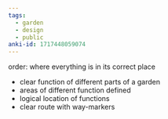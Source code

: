 ```yaml
---
tags:
  - garden
  - design
  - public
anki-id: 1717448059074
---
```

order: where everything is in its correct place
- clear function of different parts of a garden
- areas of different function defined
- logical location of functions
- clear route with way-markers